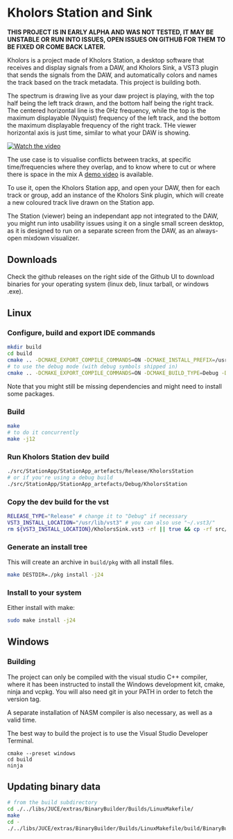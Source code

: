 # Kholors Station and Sink

**THIS PROJECT IS IN EARLY ALPHA AND WAS NOT TESTED, IT MAY BE UNSTABLE OR RUN INTO ISSUES, OPEN ISSUES ON GITHUB FOR THEM TO BE FIXED OR COME BACK LATER.**

Kholors is a project made of Kholors Station, a desktop software that
receives and display signals from a DAW, and Kholors Sink, a VST3 plugin
that sends the signals from the DAW, and automatically colors and
names the track based on the track metadata. This project is building both.

The spectrum is drawing live as your daw project is playing, with the top half
being the left track drawn, and the bottom half being the right track.
The centered horizontal line is the 0Hz frequency, while the top is the maximum displayable
(Nyquist) frequency of the left track, and the bottom the maximum displayable frequency
of the right track. THe viewer horizontal axis is just time, similar to what your DAW is showing.

[![Watch the video](https://img.youtube.com/vi/9gL8FKBfXtc/maxresdefault.jpg)](https://youtu.be/9gL8FKBfXtc)

The use case is to visualise conflicts between tracks, at specific time/frequencies
where they overlap, and to know where to cut or where there is space in the mix
A [demo video](https://youtu.be/9gL8FKBfXtc) is available.

To use it, open the Kholors Station app, and open your DAW, then for each track or group,
add an instance of the Kholors Sink plugin, which will create a new coloured track live drawn
on the Station app.

The Station (viewer) being an independant app not integrated to the DAW,
you might run into usability issues using it on a single small screen desktop,
as it is designed to run on a separate screen from the DAW, as an always-open
mixdown visualizer.

## Downloads

Check the github releases on the right side of the Github UI to download binaries for your operating system (linux deb, linux tarball, or windows .exe).

## Linux

### Configure, build and export IDE commands

```bash
mkdir build
cd build
cmake .. -DCMAKE_EXPORT_COMPILE_COMMANDS=ON -DCMAKE_INSTALL_PREFIX=/usr -DCMAKE_BUILD_TYPE=Release
# to use the debug mode (with debug symbols shipped in)
cmake .. -DCMAKE_EXPORT_COMPILE_COMMANDS=ON -DCMAKE_BUILD_TYPE=Debug -DCMAKE_INSTALL_PREFIX=/usr
```

Note that you might still be missing dependencies and might need to install some packages.

### Build

```bash
make
# to do it concurrently
make -j12
```

### Run Kholors Station dev build

```bash
./src/StationApp/StationApp_artefacts/Release/KholorsStation
# or if you're using a debug build
./src/StationApp/StationApp_artefacts/Debug/KholorsStation
```

### Copy the dev build for the vst

```bash
RELEASE_TYPE="Release" # change it to "Debug" if necessary
VST3_INSTALL_LOCATION="/usr/lib/vst3" # you can also use "~/.vst3/"
rm ${VST3_INSTALL_LOCATION}/KholorsSink.vst3 -rf || true && cp -rf src/SinkPlugin/SinkPlugin_artefacts/${RELEASE_TYPE}/VST3/KholorsSink.vst3 ${VST3_INSTALL_LOCATION}/KholorsSink.vst3
```

### Generate an install tree

This will create an archive in `build/pkg` with all install files.

```bash
make DESTDIR=./pkg install -j24
```

### Install to your system

Either install with make:

```bash
sudo make install -j24
```

## Windows

### Building

The project can only be compiled with the visual studio C++ compiler, where it has been
instructed to install the Windows development kit, cmake, ninja and vcpkg. You will also need
git in your PATH in order to fetch the version tag.

A separate installation of NASM compiler is also necessary, as well as a valid time.

The best way to build the project is to use the Visual Studio Developer Terminal.

```
cmake --preset windows
cd build
ninja
```

## Updating binary data

```bash
# from the build subdirectory
cd ./../libs/JUCE/extras/BinaryBuilder/Builds/LinuxMakefile/
make
cd -
./../libs/JUCE/extras/BinaryBuilder/Builds/LinuxMakefile/build/BinaryBuilder ../src/GUIData ../src/GUIToolkit GUIData
```
